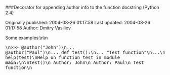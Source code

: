 ###Decorator for appending author info to the function docstring (Python 2.4)

Originally published: 2004-08-26 01:17:58
Last updated: 2004-08-26 01:17:58
Author: Dmitry Vasiliev

Some examples:\n\n<pre>\n>>> @author("John")\n... @author("Paul")\n... def test():\n...     "Test function"\n...\n>>> help(test)\nHelp on function test in module __main__:\n\ntest()\n    Author: John\n    Author: Paul\n    Test function\n</pre>